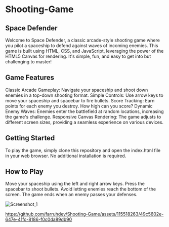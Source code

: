 # Shooting-Game
## Space Defender
Welcome to Space Defender, a classic arcade-style shooting game where you pilot a spaceship to defend against waves of incoming enemies. This game is built using HTML, CSS, and JavaScript, leveraging the power of the HTML5 Canvas for rendering. It's simple, fun, and easy to get into but challenging to master!

## Game Features
Classic Arcade Gameplay: Navigate your spaceship and shoot down enemies in a top-down shooting format.
Simple Controls: Use arrow keys to move your spaceship and spacebar to fire bullets.
Score Tracking: Earn points for each enemy you destroy. How high can you score?
Dynamic Enemy Waves: Enemies enter the battlefield at random locations, increasing the game's challenge.
Responsive Canvas Rendering: The game adjusts to different screen sizes, providing a seamless experience on various devices.

## Getting Started
To play the game, simply clone this repository and open the index.html file in your web browser. No additional installation is required.

## How to Play 
Move your spaceship using the left and right arrow keys.
Press the spacebar to shoot bullets.
Avoid letting enemies reach the bottom of the screen.
The game ends when an enemy passes your defenses.

![Screenshot_1](https://github.com/farruhdev/Shooting-Game/assets/115518263/db85693d-d1a8-4f42-af1a-eaa3d5842461)




https://github.com/farruhdev/Shooting-Game/assets/115518263/49c5602e-647e-41fc-8186-f0c0da89db90


